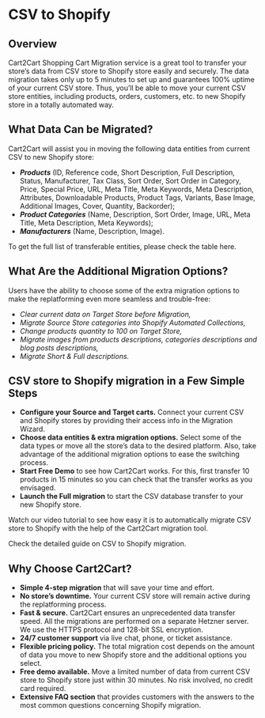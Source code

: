 # CSV to Shopify
## Overview
Cart2Cart Shopping Cart Migration service is a great tool to transfer your store’s data from CSV store to Shopify store easily and securely. The data migration takes only up to 5 minutes to set up and guarantees 100% uptime of your current CSV store. Thus, you’ll be able to move your current CSV store entities, including products, orders, customers, etc. to new Shopify store in a totally automated way.

## What Data Can be Migrated?
Cart2Cart will assist you in moving the following data entities from current CSV to new Shopify store:
* **_Products_** (ID, Reference code, Short Description, Full Description, Status, Manufacturer, Tax Class, Sort Order, Sort Order in Category, Price, Special Price, URL, Meta Title, Meta Keywords, Meta Description, Attributes, Downloadable Products, Product Tags, Variants, Base Image, Additional Images, Cover, Quantity, Backorder);
* **_Product Categories_** (Name, Description, Sort Order, Image, URL, Meta Title, Meta Description, Meta Keywords);
* **_Manufacturers_** (Name, Description, Image).

To get the full list of transferable entities, please check the table here.

## What Are the Additional Migration Options?
Users have the ability to choose some of the extra migration options to make the replatforming even more seamless and trouble-free:
* _Clear current data on Target Store before Migration,_
* _Migrate Source Store categories into Shopify Automated Collections,_
* _Change products quantity to 100 on Target Store,_
* _Migrate images from products descriptions, categories descriptions and blog posts descriptions,_
* _Migrate Short & Full descriptions._

## CSV store to Shopify migration in a Few Simple Steps
* **Configure your Source and Target carts.** Connect your current CSV and Shopify stores by providing their access info in the Migration Wizard.
* **Choose data entities & extra migration options.** Select some of the data types or move all the store’s data to the desired platform. Also, take advantage of the additional migration options to ease the switching process.
* **Start Free Demo** to see how Cart2Cart works. For this, first transfer 10 products in 15 minutes so you can check that the transfer works as you envisaged.
* **Launch the Full migration** to start the CSV database transfer to your new Shopify store.

Watch our video tutorial to see how easy it is to automatically migrate CSV store to Shopify with the help of the Cart2Cart migration tool.

Check the detailed guide on CSV to Shopify migration.

## Why Choose Cart2Cart?
* **Simple 4-step migration** that will save your time and effort.
* **No store’s downtime.** Your current CSV store will remain active during the replatforming process.
* **Fast & secure.** Cart2Cart ensures an unprecedented data transfer speed. All the migrations are performed on a separate Hetzner server. We use the HTTPS protocol and 128-bit SSL encryption.
* **24/7 customer support** via live chat, phone, or ticket assistance.
* **Flexible pricing policy.** The total migration cost depends on the amount of data you move to new Shopify store and the additional options you select.
* **Free demo available.** Move a limited number of data from current CSV store to Shopify store just within 30 minutes. No risk involved, no credit card required.
* **Extensive FAQ section** that provides customers with the answers to the most common questions concerning Shopify migration.
